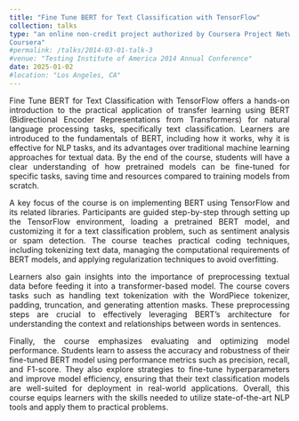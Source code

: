 ```yaml
---
title: "Fine Tune BERT for Text Classification with TensorFlow"
collection: talks
type: "an online non-credit project authorized by Coursera Project Network and offered through
Coursera"
#permalink: /talks/2014-03-01-talk-3
#venue: "Testing Institute of America 2014 Annual Conference"
date: 2025-01-02
#location: "Los Angeles, CA"
---
```

<p style="text-align: justify;">
Fine Tune BERT for Text Classification with TensorFlow offers a hands-on introduction to the practical application of transfer learning using BERT (Bidirectional Encoder Representations from Transformers) for natural language processing tasks, specifically text classification. Learners are introduced to the fundamentals of BERT, including how it works, why it is effective for NLP tasks, and its advantages over traditional machine learning approaches for textual data. By the end of the course, students will have a clear understanding of how pretrained models can be fine-tuned for specific tasks, saving time and resources compared to training models from scratch.
</p>

<p style="text-align: justify;">
A key focus of the course is on implementing BERT using TensorFlow and its related libraries. Participants are guided step-by-step through setting up the TensorFlow environment, loading a pretrained BERT model, and customizing it for a text classification problem, such as sentiment analysis or spam detection. The course teaches practical coding techniques, including tokenizing text data, managing the computational requirements of BERT models, and applying regularization techniques to avoid overfitting.
</p>

<p style="text-align: justify;">
Learners also gain insights into the importance of preprocessing textual data before feeding it into a transformer-based model. The course covers tasks such as handling text tokenization with the WordPiece tokenizer, padding, truncation, and generating attention masks. These preprocessing steps are crucial to effectively leveraging BERT’s architecture for understanding the context and relationships between words in sentences.
</p>

<p style="text-align: justify;">
Finally, the course emphasizes evaluating and optimizing model performance. Students learn to assess the accuracy and robustness of their fine-tuned BERT model using performance metrics such as precision, recall, and F1-score. They also explore strategies to fine-tune hyperparameters and improve model efficiency, ensuring that their text classification models are well-suited for deployment in real-world applications. Overall, this course equips learners with the skills needed to utilize state-of-the-art NLP tools and apply them to practical problems.
</p>






